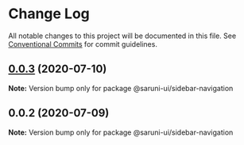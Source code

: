 # Change Log

All notable changes to this project will be documented in this file.
See [Conventional Commits](https://conventionalcommits.org) for commit guidelines.

## [0.0.3](https://github.com/tambium/saruni-ui/compare/@saruni-ui/sidebar-navigation@0.0.2...@saruni-ui/sidebar-navigation@0.0.3) (2020-07-10)

**Note:** Version bump only for package @saruni-ui/sidebar-navigation





## 0.0.2 (2020-07-09)

**Note:** Version bump only for package @saruni-ui/sidebar-navigation
